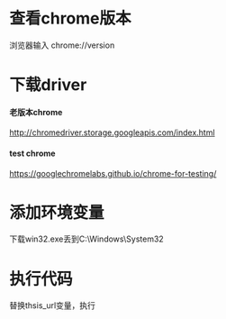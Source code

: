 # 查看chrome版本
浏览器输入 chrome://version

# 下载driver
#### 老版本chrome
http://chromedriver.storage.googleapis.com/index.html
#### test chrome
https://googlechromelabs.github.io/chrome-for-testing/

# 添加环境变量
下载win32.exe丢到C:\Windows\System32

# 执行代码
替换thsis_url变量，执行